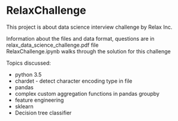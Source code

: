 # RelaxChallenge
This project is about data science interview challenge by Relax Inc.

Information about the files and data format, questions are in relax_data_science_challenge.pdf file<br>
RelaxChallenge.ipynb walks through the solution for this challenge

Topics discussed:
* python 3.5
* chardet - detect character encoding type in file
* pandas
* complex custom aggregation functions in pandas groupby
* feature engineering
* sklearn
* Decision tree classifier
